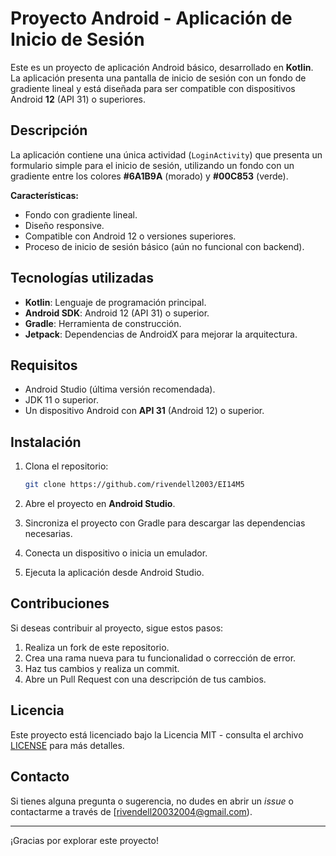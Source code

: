 # Proyecto Android - Aplicación de Inicio de Sesión

Este es un proyecto de aplicación Android básico, desarrollado en **Kotlin**. La aplicación presenta una pantalla de inicio de sesión con un fondo de gradiente lineal y está diseñada para ser compatible con dispositivos Android **12** (API 31) o superiores.

## Descripción

La aplicación contiene una única actividad (`LoginActivity`) que presenta un formulario simple para el inicio de sesión, utilizando un fondo con un gradiente entre los colores **#6A1B9A** (morado) y **#00C853** (verde).

**Características:**
- Fondo con gradiente lineal.
- Diseño responsive.
- Compatible con Android 12 o versiones superiores.
- Proceso de inicio de sesión básico (aún no funcional con backend).

## Tecnologías utilizadas

- **Kotlin**: Lenguaje de programación principal.
- **Android SDK**: Android 12 (API 31) o superior.
- **Gradle**: Herramienta de construcción.
- **Jetpack**: Dependencias de AndroidX para mejorar la arquitectura.

## Requisitos

- Android Studio (última versión recomendada).
- JDK 11 o superior.
- Un dispositivo Android con **API 31** (Android 12) o superior.

## Instalación

1. Clona el repositorio:
    ```bash
    git clone https://github.com/rivendell2003/EI14M5
    ```

2. Abre el proyecto en **Android Studio**.

3. Sincroniza el proyecto con Gradle para descargar las dependencias necesarias.

4. Conecta un dispositivo o inicia un emulador.

5. Ejecuta la aplicación desde Android Studio.

## Contribuciones

Si deseas contribuir al proyecto, sigue estos pasos:

1. Realiza un fork de este repositorio.
2. Crea una rama nueva para tu funcionalidad o corrección de error.
3. Haz tus cambios y realiza un commit.
4. Abre un Pull Request con una descripción de tus cambios.

## Licencia

Este proyecto está licenciado bajo la Licencia MIT - consulta el archivo [LICENSE](LICENSE) para más detalles.

## Contacto

Si tienes alguna pregunta o sugerencia, no dudes en abrir un _issue_ o contactarme a través de [rivendell20032004@gmail.com).

---

¡Gracias por explorar este proyecto!
